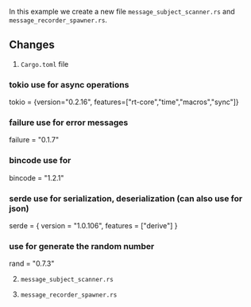 In this example we create a new file `message_subject_scanner.rs` and `message_recorder_spawner.rs`.

## Changes
1. `Cargo.toml` file 
### tokio use for async operations
tokio = {version="0.2.16", features=["rt-core","time","macros","sync"]}
### failure use for error messages
failure = "0.1.7"
### bincode use for 
bincode = "1.2.1"
### serde use for serialization, deserialization (can also use for json)
serde = { version = "1.0.106", features = ["derive"] }
### use for generate the random number
rand = "0.7.3"

2. `message_subject_scanner.rs`


3. `message_recorder_spawner.rs`